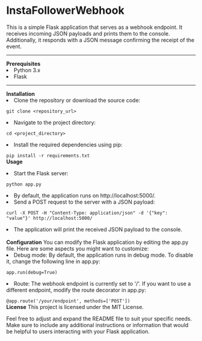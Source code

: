 # InstaFollowerWebhook

This is a simple Flask application that serves as a webhook endpoint. It receives incoming JSON payloads and prints them to the console. Additionally, it responds with a JSON message confirming the receipt of the event.
<hr>
<strong>Prerequisites</strong>
<li>Python 3.x</li>
<li>Flask</li>
<hr>
<strong>Installation</strong>
<br>
<li>Clone the repository or download the source code:</li>

<code>git clone <repository_url></code>
<br>
<li>Navigate to the project directory:</li>

<code>cd <project_directory></code>
<br>
<li>Install the required dependencies using pip:</li>

<code>pip install -r requirements.txt</code>
<br>
<strong>Usage</strong>
<br>
<li>Start the Flask server:</li>

<code>python app.py</code>
<br>
<li>By default, the application runs on http://localhost:5000/.</li>

<li>Send a POST request to the server with a JSON payload:</li>


<code>curl -X POST -H "Content-Type: application/json" -d '{"key": "value"}' http://localhost:5000/</code>
<br>
<li>The application will print the received JSON payload to the console.</li>
<br>
<strong>Configuration</strong>
You can modify the Flask application by editing the app.py file. Here are some aspects you might want to customize:

<li>Debug mode: By default, the application runs in debug mode. To disable it, change the following line in app.py:</li>

<code>app.run(debug=True)</code>
<li>Route: The webhook endpoint is currently set to '/'. If you want to use a different endpoint, modify the route decorator in app.py:</li>

<code>@app.route('/your/endpoint', methods=['POST'])</code>
<br>
<strong>License</strong>
This project is licensed under the MIT License.

Feel free to adjust and expand the README file to suit your specific needs. Make sure to include any additional instructions or information that would be helpful to users interacting with your Flask application.
